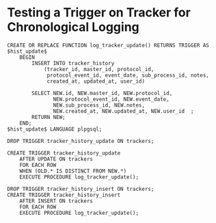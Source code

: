 Testing a Trigger on Tracker for Chronological Logging
===================


    CREATE OR REPLACE FUNCTION log_tracker_update() RETURNS TRIGGER AS $hist_update$
        BEGIN
            INSERT INTO tracker_history 
                (tracker_id, master_id, protocol_id, 
                 protocol_event_id, event_date, sub_process_id, notes,
                 created_at, updated_at, user_id)
                 
            SELECT NEW.id, NEW.master_id, NEW.protocol_id, 
                   NEW.protocol_event_id, NEW.event_date, 
                   NEW.sub_process_id, NEW.notes, 
                   NEW.created_at, NEW.updated_at, NEW.user_id  ;
            RETURN NEW;
        END;
    $hist_update$ LANGUAGE plpgsql;

    DROP TRIGGER tracker_history_update ON trackers;

    CREATE TRIGGER tracker_history_update
        AFTER UPDATE ON trackers
        FOR EACH ROW
        WHEN (OLD.* IS DISTINCT FROM NEW.*)
        EXECUTE PROCEDURE log_tracker_update();

    DROP TRIGGER tracker_history_insert ON trackers;
    CREATE TRIGGER tracker_history_insert
        AFTER INSERT ON trackers
        FOR EACH ROW
        EXECUTE PROCEDURE log_tracker_update();
